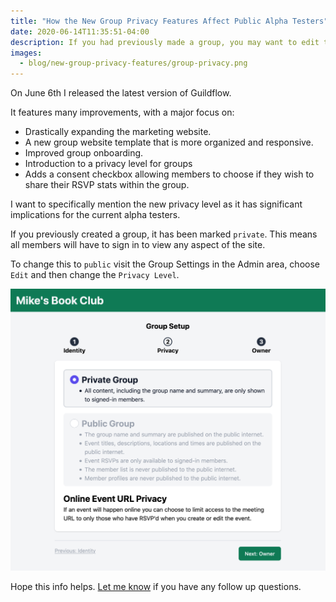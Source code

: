 ```yaml
---
title: "How the New Group Privacy Features Affect Public Alpha Testers"
date: 2020-06-14T11:35:51-04:00
description: If you had previously made a group, you may want to edit the new privacy level setting.
images:
  - blog/new-group-privacy-features/group-privacy.png
---
```


On June 6th I released the latest version of Guildflow. 

It features many improvements, with a major focus on: 

* Drastically expanding the marketing website.
* A new group website template that is more organized and responsive.
* Improved group onboarding.
* Introduction to a privacy level for groups
* Adds a consent checkbox allowing members to choose if they wish to share their RSVP stats within the group.

I want to specifically mention the new privacy level as it has significant implications for the current alpha testers.

If you previously created a group, it has been marked `private`. This means all members will have to sign in to view any aspect of the site. 

To change this to `public` visit the Group Settings in the Admin area, choose `Edit` and then change the `Privacy Level`.

![Group Privacy Options](group-privacy.png)

Hope this info helps. [Let me know](mailto:zorn@guildflow.com) if you have any follow up questions.
